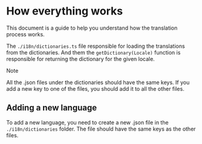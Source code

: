 # How everything works

This document is a guide to help you understand how the translation process works.

The `./i18n/dictionaries.ts` file responsible for loading the translations from the dictionaries.
And them the `getDictionary(Locale)` function is responsible for returning the dictionary for the given locale.

> [!NOTE]  
> All the .json files under the dictionaries should have the same keys.
> If you add a new key to one of the files, you should add it to all the other files.

## Adding a new language

To add a new language, you need to create a new .json file in the `./i18n/dictionaries` folder.
The file should have the same keys as the other files.